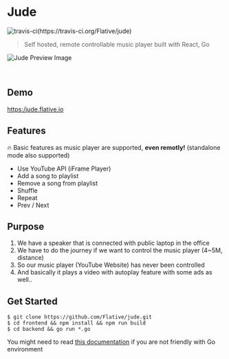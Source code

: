 # Jude

![travis-ci(https://travis-ci.org/Flative/jude)](https://travis-ci.org/Flative/jude.svg?branch=master)

> Self hosted, remote controllable music player built with React, Go



![Jude Preview Image](https://raw.github.com/Flative/jude/master/screenshots/1.png "Jude Preview Image")

<br />

## Demo

[https:/jude.flative.io](https:/jude.flative.io)



## Features

🔥 Basic features as music player are supported, **even remotly!** (standalone mode also supported) 

- Use YouTube API (iFrame Player)
- Add a song to playlist
- Remove a song from playlist
- Shuffle
- Repeat
- Prev / Next




## Purpose

1. We have a speaker that is connected with public laptop in the office
2. We have to do the journey if we want to control the music player (4~5M, distance)
3. So our music player (YouTube Website) has never been controlled
4. And basically it plays a video with autoplay feature with some ads as well..



## Get Started

```shell
$ git clone https://github.com/Flative/jude.git
$ cd frontend && npm install && npm run build
$ cd backend && go run *.go
```

You might need to read [this documentation](https://github.com/Flative/jude/blob/master/backend/docs/run.md) if you are not friendly with Go environment



